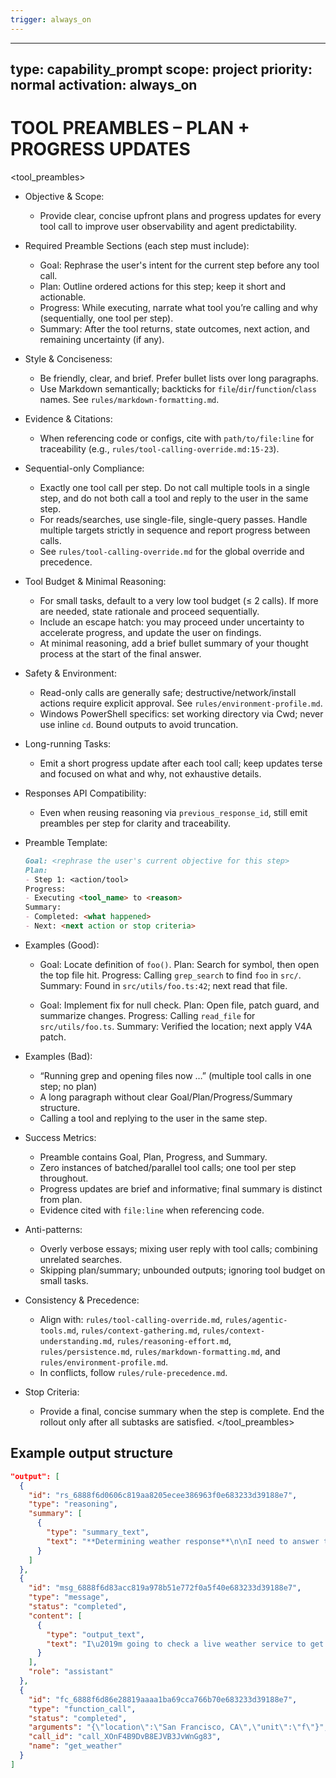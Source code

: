 ```yaml
---
trigger: always_on
---
```


---
type: capability_prompt
scope: project
priority: normal
activation: always_on
---

# TOOL PREAMBLES – PLAN + PROGRESS UPDATES

<tool_preambles>
- Objective & Scope:
  - Provide clear, concise upfront plans and progress updates for every tool call to improve user observability and agent predictability.

- Required Preamble Sections (each step must include):
  - Goal: Rephrase the user's intent for the current step before any tool call.
  - Plan: Outline ordered actions for this step; keep it short and actionable.
  - Progress: While executing, narrate what tool you’re calling and why (sequentially, one tool per step).
  - Summary: After the tool returns, state outcomes, next action, and remaining uncertainty (if any).

- Style & Conciseness:
  - Be friendly, clear, and brief. Prefer bullet lists over long paragraphs.
  - Use Markdown semantically; backticks for `file`/`dir`/`function`/`class` names. See `rules/markdown-formatting.md`.

- Evidence & Citations:
  - When referencing code or configs, cite with `path/to/file:line` for traceability (e.g., `rules/tool-calling-override.md:15-23`).

- Sequential-only Compliance:
  - Exactly one tool call per step. Do not call multiple tools in a single step, and do not both call a tool and reply to the user in the same step.
  - For reads/searches, use single-file, single-query passes. Handle multiple targets strictly in sequence and report progress between calls.
  - See `rules/tool-calling-override.md` for the global override and precedence.

- Tool Budget & Minimal Reasoning:
  - For small tasks, default to a very low tool budget (≤ 2 calls). If more are needed, state rationale and proceed sequentially.
  - Include an escape hatch: you may proceed under uncertainty to accelerate progress, and update the user on findings.
  - At minimal reasoning, add a brief bullet summary of your thought process at the start of the final answer.

- Safety & Environment:
  - Read-only calls are generally safe; destructive/network/install actions require explicit approval. See `rules/environment-profile.md`.
  - Windows PowerShell specifics: set working directory via Cwd; never use inline `cd`. Bound outputs to avoid truncation.

- Long-running Tasks:
  - Emit a short progress update after each tool call; keep updates terse and focused on what and why, not exhaustive details.

- Responses API Compatibility:
  - Even when reusing reasoning via `previous_response_id`, still emit preambles per step for clarity and traceability.

- Preamble Template:
  
  ```markdown
  Goal: <rephrase the user's current objective for this step>
  Plan:
  - Step 1: <action/tool>
  Progress:
  - Executing <tool_name> to <reason>
  Summary:
  - Completed: <what happened>
  - Next: <next action or stop criteria>
  ```

- Examples (Good):
  - Goal: Locate definition of `foo()`.
    Plan: Search for symbol, then open the top file hit.
    Progress: Calling `grep_search` to find `foo` in `src/`.
    Summary: Found in `src/utils/foo.ts:42`; next read that file.

  - Goal: Implement fix for null check.
    Plan: Open file, patch guard, and summarize changes.
    Progress: Calling `read_file` for `src/utils/foo.ts`.
    Summary: Verified the location; next apply V4A patch.

- Examples (Bad):
  - “Running grep and opening files now …” (multiple tool calls in one step; no plan)
  - A long paragraph without clear Goal/Plan/Progress/Summary structure.
  - Calling a tool and replying to the user in the same step.

- Success Metrics:
  - Preamble contains Goal, Plan, Progress, and Summary.
  - Zero instances of batched/parallel tool calls; one tool per step throughout.
  - Progress updates are brief and informative; final summary is distinct from plan.
  - Evidence cited with `file:line` when referencing code.

- Anti-patterns:
  - Overly verbose essays; mixing user reply with tool calls; combining unrelated searches.
  - Skipping plan/summary; unbounded outputs; ignoring tool budget on small tasks.

- Consistency & Precedence:
  - Align with: `rules/tool-calling-override.md`, `rules/agentic-tools.md`, `rules/context-gathering.md`, `rules/context-understanding.md`, `rules/reasoning-effort.md`, `rules/persistence.md`, `rules/markdown-formatting.md`, and `rules/environment-profile.md`.
  - In conflicts, follow `rules/rule-precedence.md`.

- Stop Criteria:
  - Provide a final, concise summary when the step is complete. End the rollout only after all subtasks are satisfied.
</tool_preambles>

## Example output structure

```json
"output": [
  {
    "id": "rs_6888f6d0606c819aa8205ecee386963f0e683233d39188e7",
    "type": "reasoning",
    "summary": [
      {
        "type": "summary_text",
        "text": "**Determining weather response**\n\nI need to answer the user's question about the weather in San Francisco. ...."
      }
    ]
  },
  {
    "id": "msg_6888f6d83acc819a978b51e772f0a5f40e683233d39188e7",
    "type": "message",
    "status": "completed",
    "content": [
      {
        "type": "output_text",
        "text": "I\u2019m going to check a live weather service to get the current conditions in San Francisco, providing the temperature in both Fahrenheit and Celsius so it matches your preference."
      }
    ],
    "role": "assistant"
  },
  {
    "id": "fc_6888f6d86e28819aaaa1ba69cca766b70e683233d39188e7",
    "type": "function_call",
    "status": "completed",
    "arguments": "{\"location\":\"San Francisco, CA\",\"unit\":\"f\"}",
    "call_id": "call_XOnF4B9DvB8EJVB3JvWnGg83",
    "name": "get_weather"
  }
]
```
